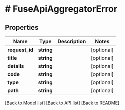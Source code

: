 # # FuseApiAggregatorError

## Properties

Name | Type | Description | Notes
------------ | ------------- | ------------- | -------------
**request_id** | **string** |  | [optional]
**title** | **string** |  | [optional]
**details** | **string** |  | [optional]
**code** | **string** |  | [optional]
**type** | **string** |  | [optional]
**path** | **string** |  | [optional]

[[Back to Model list]](../../README.md#models) [[Back to API list]](../../README.md#endpoints) [[Back to README]](../../README.md)
